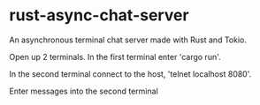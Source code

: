 # rust-async-chat-server
An asynchronous terminal chat server made with Rust and Tokio.

Open up 2 terminals. In the first terminal enter 'cargo run'.

In the second terminal connect to the host, 'telnet localhost 8080'.

Enter messages into the second terminal
